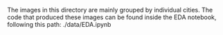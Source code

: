 The images in this directory are mainly grouped by individual cities.
The code that produced these images can be found inside the EDA notebook, following this path: ./data/EDA.ipynb
